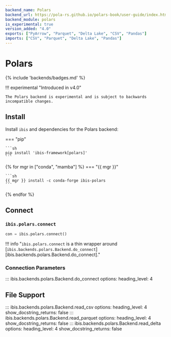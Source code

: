 ```yaml
---
backend_name: Polars
backend_url: https://pola-rs.github.io/polars-book/user-guide/index.html
backend_module: polars
is_experimental: true
version_added: "4.0"
exports: ["PyArrow", "Parquet", "Delta Lake", "CSV", "Pandas"]
imports: ["CSV", "Parquet", "Delta Lake", "Pandas"]
---
```


# Polars

{% include 'backends/badges.md' %}

!!! experimental "Introduced in v4.0"

    The Polars backend is experimental and is subject to backwards incompatible changes.

## Install

Install `ibis` and dependencies for the Polars backend:

=== "pip"

    ```sh
    pip install 'ibis-framework[polars]'
    ```

{% for mgr in ["conda", "mamba"] %}
=== "{{ mgr }}"

    ```sh
    {{ mgr }} install -c conda-forge ibis-polars
    ```

{% endfor %}

## Connect

### `ibis.polars.connect`

```python
con = ibis.polars.connect()
```

<!-- prettier-ignore-start -->
!!! info "`ibis.polars.connect` is a thin wrapper around [`ibis.backends.polars.Backend.do_connect`][ibis.backends.polars.Backend.do_connect]."
<!-- prettier-ignore-end -->

### Connection Parameters

<!-- prettier-ignore-start -->
::: ibis.backends.polars.Backend.do_connect
    options:
      heading_level: 4
<!-- prettier-ignore-end -->

## File Support

<!-- prettier-ignore-start -->
::: ibis.backends.polars.Backend.read_csv
    options:
      heading_level: 4
      show_docstring_returns: false
::: ibis.backends.polars.Backend.read_parquet
    options:
      heading_level: 4
      show_docstring_returns: false
::: ibis.backends.polars.Backend.read_delta
    options:
      heading_level: 4
      show_docstring_returns: false
<!-- prettier-ignore-end -->
